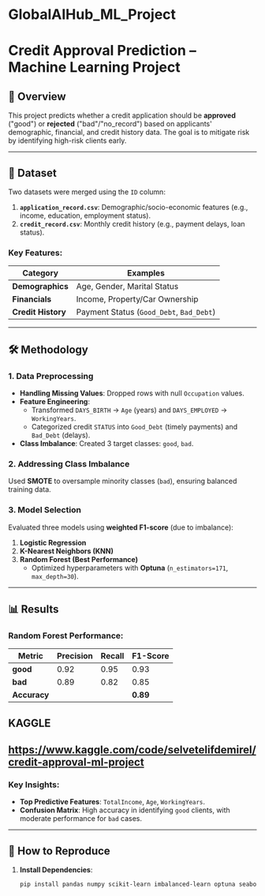 # GlobalAIHub_ML_Project
# Credit Approval Prediction – Machine Learning Project

## 📌 Overview
This project predicts whether a credit application should be **approved** ("good") or **rejected** ("bad"/"no_record") based on applicants' demographic, financial, and credit history data. The goal is to mitigate risk by identifying high-risk clients early.

---

## 📂 Dataset
Two datasets were merged using the `ID` column:
1. **`application_record.csv`**: Demographic/socio-economic features (e.g., income, education, employment status).
2. **`credit_record.csv`**: Monthly credit history (e.g., payment delays, loan status).

### Key Features:
| Category              | Examples                          |
|-----------------------|-----------------------------------|
| **Demographics**      | Age, Gender, Marital Status      |
| **Financials**        | Income, Property/Car Ownership   |
| **Credit History**    | Payment Status (`Good_Debt`, `Bad_Debt`) |

---

## 🛠️ Methodology

### 1. Data Preprocessing
- **Handling Missing Values**: Dropped rows with null `Occupation` values.
- **Feature Engineering**:
  - Transformed `DAYS_BIRTH` → `Age` (years) and `DAYS_EMPLOYED` → `WorkingYears`.
  - Categorized credit `STATUS` into `Good_Debt` (timely payments) and `Bad_Debt` (delays).
- **Class Imbalance**: Created 3 target classes: `good`, `bad`.

### 2. Addressing Class Imbalance
Used **SMOTE** to oversample minority classes (`bad`), ensuring balanced training data.

### 3. Model Selection
Evaluated three models using **weighted F1-score** (due to imbalance):
1. **Logistic Regression**
2. **K-Nearest Neighbors (KNN)**
3. **Random Forest (Best Performance)**  
   - Optimized hyperparameters with **Optuna** (`n_estimators=171`, `max_depth=30`).

---

## 📊 Results
### Random Forest Performance:
| Metric       | Precision | Recall | F1-Score |
|--------------|-----------|--------|----------|
| **good**     | 0.92      | 0.95   | 0.93     |
| **bad**      | 0.89      | 0.82   | 0.85     |
| **Accuracy** |           |        | **0.89** |

## KAGGLE 
## https://www.kaggle.com/code/selvetelifdemirel/credit-approval-ml-project

### Key Insights:
- **Top Predictive Features**: `TotalIncome`, `Age`, `WorkingYears`.
- **Confusion Matrix**: High accuracy in identifying `good` clients, with moderate performance for `bad` cases.

---

## 🚀 How to Reproduce
1. **Install Dependencies**:
   ```bash
   pip install pandas numpy scikit-learn imbalanced-learn optuna seaborn matplotlib

